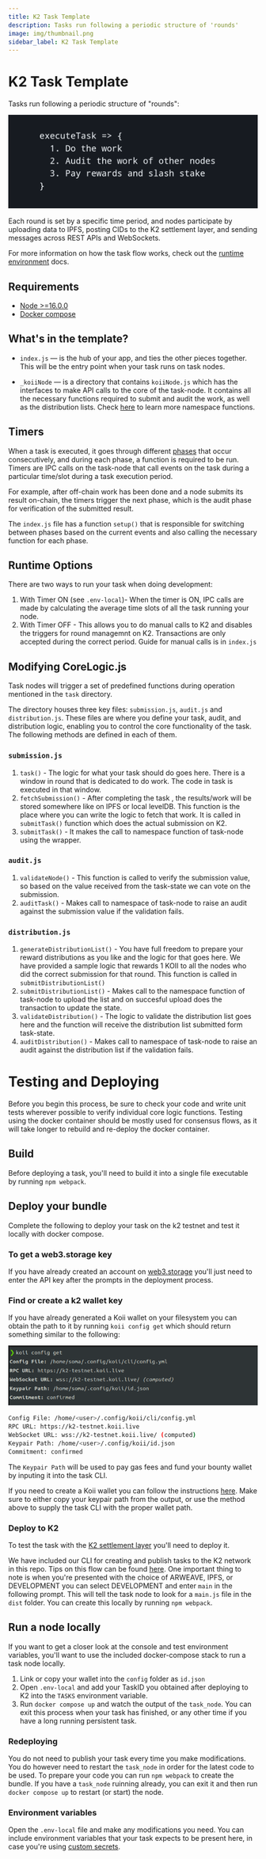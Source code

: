 ```yaml
---
title: K2 Task Template
description: Tasks run following a periodic structure of 'rounds'
image: img/thumbnail.png
sidebar_label: K2 Task Template
---
```


# K2 Task Template

Tasks run following a periodic structure of "rounds":

![execute task](../../img/execute_task.png)

Each round is set by a specific time period, and nodes participate by uploading data to IPFS, posting CIDs to the K2 settlement layer, and sending messages across REST APIs and WebSockets.

For more information on how the task flow works, check out the [runtime environment](/develop/koii-task-101/what-are-tasks/gradual-consensus) docs.

## Requirements

- [Node >=16.0.0](https://nodejs.org/en/)
- [Docker compose](https://docs.docker.com/compose/install/docker)

## What's in the template?

- `index.js` — is the hub of your app, and ties the other pieces together. This will be the entry point when your task runs on task nodes.

- `_koiiNode` — is a directory that contains `koiiNode.js` which has the interfaces to make API calls to the core of the task-node. It contains all the necessary functions required to submit and audit the work, as well as the distribution lists. Check [here](/develop/write-a-koii-task/task-development-kit-tdk/introduction/) to learn more namespace functions.

## Timers

When a task is executed, it goes through different [phases](/concepts/gradual-consensus/runtime-flow#how-does-it-work) that occur consecutively, and during each phase, a function is required to be run. Timers are IPC calls on the task-node that call events on the task during a particular time/slot during a task execution period.

For example, after off-chain work has been done and a node submits its result on-chain, the timers trigger the next phase, which is the audit phase for verification of the submitted result.

The `index.js` file has a function `setup()` that is responsible for switching between phases based on the current events and also calling the necessary function for each phase.

## Runtime Options

There are two ways to run your task when doing development:

1. With Timer ON (see `.env-local`)- When the timer is ON, IPC calls are made by calculating the average time slots of all the task running your node.
2. With Timer OFF - This allows you to do manual calls to K2 and disables the triggers for round managemnt on K2. Transactions are only accepted during the correct period. Guide for manual calls is in `index.js`

## Modifying CoreLogic.js

Task nodes will trigger a set of predefined functions during operation mentioned in the `task` directory.

The directory houses three key files: `submission.js`, `audit.js` and `distribution.js`. These files are where you define your task, audit, and distribution logic, enabling you to control the core functionality of the task. The following methods are defined in each of them.

### `submission.js`

1. `task()` - The logic for what your task should do goes here. There is a window in round that is dedicated to do work. The code in task is executed in that window.
2. `fetchSubmission()` - After completing the task , the results/work will be stored somewhere like on IPFS or local levelDB. This function is the place where you can write the logic to fetch that work. It is called in `submitTask()` function which does the actual submission on K2.
3. `submitTask()` - It makes the call to namespace function of task-node using the wrapper.

### `audit.js`

1. `validateNode()` - This function is called to verify the submission value, so based on the value received from the task-state we can vote on the submission.
2. `auditTask()` - Makes call to namespace of task-node to raise an audit against the submission value if the validation fails.

### `distribution.js`

1. `generateDistributionList()` - You have full freedom to prepare your reward distributions as you like and the logic for that goes here. We have provided a sample logic that rewards 1 KOII to all the nodes who did the correct submission for that round. This function is called in `submitDistributionList()`
2. `submitDistributionList()` - Makes call to the namespace function of task-node to upload the list and on succesful upload does the transaction to update the state.
3. `validateDistribution()` - The logic to validate the distribution list goes here and the function will receive the distribution list submitted form task-state.
4. `auditDistribution()` - Makes call to namespace of task-node to raise an audit against the distribution list if the validation fails.

# Testing and Deploying

Before you begin this process, be sure to check your code and write unit tests wherever possible to verify individual core logic functions. Testing using the docker container should be mostly used for consensus flows, as it will take longer to rebuild and re-deploy the docker container.

## Build

Before deploying a task, you'll need to build it into a single file executable by running `npm webpack`.

## Deploy your bundle

Complete the following to deploy your task on the k2 testnet and test it locally with docker compose.

### To get a web3.storage key

If you have already created an account on [web3.storage](https://web3.storage/docs/#quickstart) you'll just need to enter the API key after the prompts in the deployment process.

### Find or create a k2 wallet key

If you have already generated a Koii wallet on your filesystem you can obtain the path to it by running `koii config get` which should return something similar to the following:

![execute task](../../img/k2-wallet-key.png)

```bash
Config File: /home/<user>/.config/koii/cli/config.yml
RPC URL: https://k2-testnet.koii.live
WebSocket URL: wss://k2-testnet.koii.live/ (computed)
Keypair Path: /home/<user>/.config/koii/id.json
Commitment: confirmed
```

The `Keypair Path` will be used to pay gas fees and fund your bounty wallet by inputing it into the task CLI.

If you need to create a Koii wallet you can follow the instructions [here](/quickstart/category/koii-command-line-tool). Make sure to either copy your keypair path from the output, or use the method above to supply the task CLI with the proper wallet path.

### Deploy to K2

To test the task with the [K2 settlement layer](/concepts/settlement-layer/k2-tick-tock-fast-blocks) you'll need to deploy it.

We have included our CLI for creating and publish tasks to the K2 network in this repo. Tips on this flow can be found [here](/quickstart/command-line-tool/create-task-cli). One important thing to note is when you're presented with the choice of ARWEAVE, IPFS, or DEVELOPMENT you can select DEVELOPMENT and enter `main` in the following prompt. This will tell the task node to look for a `main.js` file in the `dist` folder. You can create this locally by running `npm webpack`.

## Run a node locally

If you want to get a closer look at the console and test environment variables, you'll want to use the included docker-compose stack to run a task node locally.

1. Link or copy your wallet into the `config` folder as `id.json`
2. Open `.env-local` and add your TaskID you obtained after deploying to K2 into the `TASKS` environment variable.
3. Run `docker compose up` and watch the output of the `task_node`. You can exit this process when your task has finished, or any other time if you have a long running persistent task.

### Redeploying

You do not need to publish your task every time you make modifications. You do however need to restart the `task_node` in order for the latest code to be used. To prepare your code you can run `npm webpack` to create the bundle. If you have a `task_node` ruinning already, you can exit it and then run `docker compose up` to restart (or start) the node.

### Environment variables

Open the `.env-local` file and make any modifications you need. You can include environment variables that your task expects to be present here, in case you're using [custom secrets](/develop/write-a-koii-task/task-development-kit-tdk/using-the-task-namespace/keys-and-secrets).
